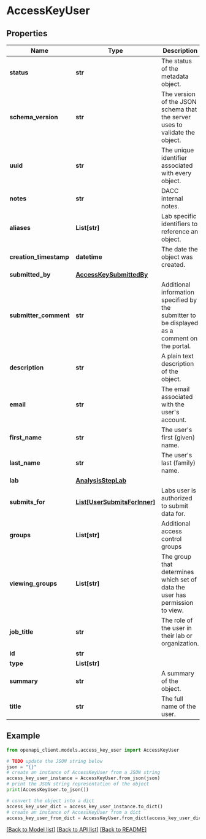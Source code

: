 # AccessKeyUser


## Properties

Name | Type | Description | Notes
------------ | ------------- | ------------- | -------------
**status** | **str** | The status of the metadata object. | [optional] [default to 'current']
**schema_version** | **str** | The version of the JSON schema that the server uses to validate the object. | [optional] [default to '5']
**uuid** | **str** | The unique identifier associated with every object. | [optional] 
**notes** | **str** | DACC internal notes. | [optional] 
**aliases** | **List[str]** | Lab specific identifiers to reference an object. | [optional] 
**creation_timestamp** | **datetime** | The date the object was created. | [optional] 
**submitted_by** | [**AccessKeySubmittedBy**](AccessKeySubmittedBy.md) |  | [optional] 
**submitter_comment** | **str** | Additional information specified by the submitter to be displayed as a comment on the portal. | [optional] 
**description** | **str** | A plain text description of the object. | [optional] 
**email** | **str** | The email associated with the user&#39;s account. | 
**first_name** | **str** | The user&#39;s first (given) name. | 
**last_name** | **str** | The user&#39;s last (family) name. | 
**lab** | [**AnalysisStepLab**](AnalysisStepLab.md) |  | [optional] 
**submits_for** | [**List[UserSubmitsForInner]**](UserSubmitsForInner.md) | Labs user is authorized to submit data for. | [optional] 
**groups** | **List[str]** | Additional access control groups | [optional] 
**viewing_groups** | **List[str]** | The group that determines which set of data the user has permission to view. | [optional] 
**job_title** | **str** | The role of the user in their lab or organization. | [optional] 
**id** | **str** |  | [optional] 
**type** | **List[str]** |  | [optional] 
**summary** | **str** | A summary of the object. | [optional] 
**title** | **str** | The full name of the user. | [optional] 

## Example

```python
from openapi_client.models.access_key_user import AccessKeyUser

# TODO update the JSON string below
json = "{}"
# create an instance of AccessKeyUser from a JSON string
access_key_user_instance = AccessKeyUser.from_json(json)
# print the JSON string representation of the object
print(AccessKeyUser.to_json())

# convert the object into a dict
access_key_user_dict = access_key_user_instance.to_dict()
# create an instance of AccessKeyUser from a dict
access_key_user_from_dict = AccessKeyUser.from_dict(access_key_user_dict)
```
[[Back to Model list]](../README.md#documentation-for-models) [[Back to API list]](../README.md#documentation-for-api-endpoints) [[Back to README]](../README.md)


